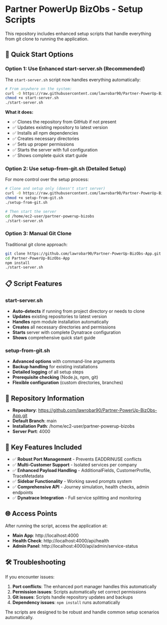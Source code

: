# Partner PowerUp BizObs - Setup Scripts

This repository includes enhanced setup scripts that handle everything from git clone to running the application.

## 🚀 Quick Start Options

### Option 1: Use Enhanced start-server.sh (Recommended)
The `start-server.sh` script now handles everything automatically:

```bash
# From anywhere on the system:
curl -O https://raw.githubusercontent.com/lawrobar90/Partner-PowerUp-BizObs-App/main/start-server.sh
chmod +x start-server.sh
./start-server.sh
```

**What it does:**
- ✅ Clones the repository from GitHub if not present
- ✅ Updates existing repository to latest version
- ✅ Installs all npm dependencies 
- ✅ Creates necessary directories
- ✅ Sets up proper permissions
- ✅ Starts the server with full configuration
- ✅ Shows complete quick start guide

### Option 2: Use setup-from-git.sh (Detailed Setup)
For more control over the setup process:

```bash
# Clone and setup only (doesn't start server)
curl -O https://raw.githubusercontent.com/lawrobar90/Partner-PowerUp-BizObs-App/main/setup-from-git.sh
chmod +x setup-from-git.sh
./setup-from-git.sh

# Then start the server
cd /home/ec2-user/partner-powerup-bizobs
./start-server.sh
```

### Option 3: Manual Git Clone
Traditional git clone approach:

```bash
git clone https://github.com/lawrobar90/Partner-PowerUp-BizObs-App.git
cd Partner-PowerUp-BizObs-App
npm install
./start-server.sh
```

## 📋 Script Features

### start-server.sh
- **Auto-detects** if running from project directory or needs to clone
- **Updates** existing repositories to latest version
- **Handles** npm module installation automatically
- **Creates** all necessary directories and permissions
- **Starts** server with complete Dynatrace configuration
- **Shows** comprehensive quick start guide

### setup-from-git.sh  
- **Advanced options** with command-line arguments
- **Backup handling** for existing installations
- **Detailed logging** of all setup steps
- **Prerequisite checking** (Node.js, npm, git)
- **Flexible configuration** (custom directories, branches)

## 🎯 Repository Information

- **Repository**: https://github.com/lawrobar90/Partner-PowerUp-BizObs-App.git
- **Default Branch**: main
- **Installation Path**: /home/ec2-user/partner-powerup-bizobs
- **Server Port**: 4000

## 🔧 Key Features Included

- ✅ **Robust Port Management** - Prevents EADDRINUSE conflicts
- ✅ **Multi-Customer Support** - Isolated services per company
- ✅ **Enhanced Payload Handling** - AdditionalFields, CustomerProfile, TraceMetadata
- ✅ **Sidebar Functionality** - Working saved prompts system
- ✅ **Comprehensive API** - Journey simulation, health checks, admin endpoints
- ✅ **Dynatrace Integration** - Full service splitting and monitoring

## 🌐 Access Points

After running the script, access the application at:
- **Main App**: http://localhost:4000
- **Health Check**: http://localhost:4000/api/health  
- **Admin Panel**: http://localhost:4000/api/admin/service-status

## 🛠️ Troubleshooting

If you encounter issues:
1. **Port conflicts**: The enhanced port manager handles this automatically
2. **Permission issues**: Scripts automatically set correct permissions
3. **Git issues**: Scripts handle repository updates and backups
4. **Dependency issues**: `npm install` runs automatically

The scripts are designed to be robust and handle common setup scenarios automatically.
